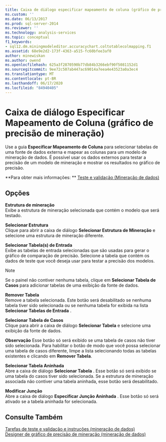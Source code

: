 ```yaml
---
title: Caixa de diálogo especificar mapeamento de coluna (gráfico de precisão de mineração) | Microsoft Docs
ms.custom: ''
ms.date: 06/13/2017
ms.prod: sql-server-2014
ms.reviewer: ''
ms.technology: analysis-services
ms.topic: conceptual
f1_keywords:
- sql12.dm.miningmodeleditor.accuracychart.coltotablecolmapping.f1
ms.assetid: 68e9e2d2-173f-4363-a515-fc60bfee3af0
author: minewiskan
ms.author: owend
ms.openlocfilehash: 625a3f2870590b77db84b3266ebf90f5081152d1
ms.sourcegitcommit: 9ee72c507ab447ac69014a7eea4e43523a0a3ec4
ms.translationtype: MT
ms.contentlocale: pt-BR
ms.lasthandoff: 06/17/2020
ms.locfileid: "84940405"
---
```

# <a name="specify-column-mapping-dialog-box-mining-accuracy-chart"></a>Caixa de diálogo Especificar Mapeamento de Coluna (gráfico de precisão de mineração)
  Use a guia **Especificar Mapeamento de Coluna** para selecionar tabelas de uma fonte de dados externa e mapear as colunas para um modelo de mineração de dados. É possível usar os dados externos para testar a precisão de um modelo de mineração e mostrar os resultados no gráfico de precisão.  
  
 **Para obter mais informações: ** [Teste e validação &#40;Mineração de dados&#41;](data-mining/testing-and-validation-data-mining.md)  
  
## <a name="options"></a>Opções  
 **Estrutura de mineração**  
 Exibe a estrutura de mineração selecionada que contém o modelo que será testado.  
  
 **Selecionar Estrutura**  
 Clique para abrir a caixa de diálogo **Selecionar Estrutura de Mineração** e selecione uma estrutura de mineração diferente.  
  
 **Selecionar Tabela(s) de Entrada**  
 Exibe as tabelas de entrada selecionadas que são usadas para gerar o gráfico de comparação de precisão. Selecione a tabela que contém os dados de teste que você deseja usar para testar a precisão dos modelos.  
  
> [!NOTE]  
>  Se o painel não contiver nenhuma tabela, clique em **Selecionar Tabela de Casos** para adicionar tabelas de uma exibição da fonte de dados.  
  
 **Remover Tabela**  
 Remove a tabela selecionada. Este botão será desabilitado se nenhuma tabela tiver sido selecionada ou se nenhuma tabela for exibida na lista **Selecionar Tabelas de Entrada** .  
  
 **Selecionar Tabela de Casos**  
 Clique para abrir a caixa de diálogo **Selecionar Tabela** e selecione uma exibição da fonte de dados.  
  
 **Observação** Esse botão só será exibido se uma tabela de casos não tiver sido selecionada. Para habilitar o botão de modo que você possa selecionar uma tabela de casos diferente, limpe a lista selecionando todas as tabelas existentes e clicando em **Remover Tabela**.  
  
 **Selecionar Tabela Aninhada**  
 Abre a caixa de diálogo **Selecionar Tabela** . Esse botão só será exibido se uma tabela do casos tiver sido selecionada. Se a estrutura de mineração associada não contiver uma tabela aninhada, esse botão será desabilitado.  
  
 **Modificar Junção**  
 Abre a caixa de diálogo **Especificar Junção Aninhada** . Esse botão só será ativado se a tabela aninhada for selecionada.  
  
## <a name="see-also"></a>Consulte Também  
 [Tarefas de teste e validação e instruções &#40;mineração de dados&#41;](data-mining/testing-and-validation-tasks-and-how-tos-data-mining.md)   
 [Designer de gráfico de precisão de mineração &#40;mineração de dados&#41;](mining-accuracy-chart-designer-data-mining.md)  
  
  
